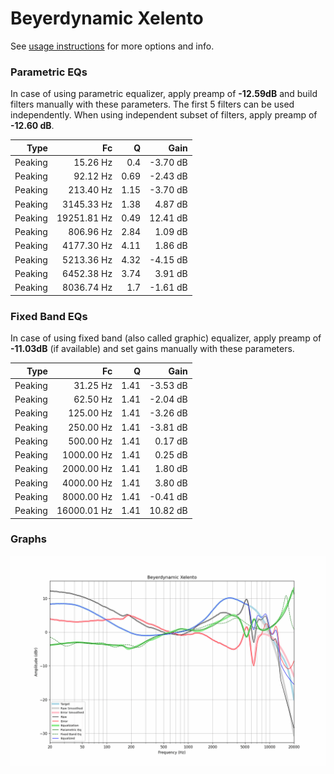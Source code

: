# Beyerdynamic Xelento
See [usage instructions](https://github.com/jaakkopasanen/AutoEq#usage) for more options and info.

### Parametric EQs
In case of using parametric equalizer, apply preamp of **-12.59dB** and build filters manually
with these parameters. The first 5 filters can be used independently.
When using independent subset of filters, apply preamp of **-12.60 dB**.

| Type    | Fc          |    Q | Gain     |
|--------:|------------:|-----:|---------:|
| Peaking | 15.26 Hz    | 0.4  | -3.70 dB |
| Peaking | 92.12 Hz    | 0.69 | -2.43 dB |
| Peaking | 213.40 Hz   | 1.15 | -3.70 dB |
| Peaking | 3145.33 Hz  | 1.38 | 4.87 dB  |
| Peaking | 19251.81 Hz | 0.49 | 12.41 dB |
| Peaking | 806.96 Hz   | 2.84 | 1.09 dB  |
| Peaking | 4177.30 Hz  | 4.11 | 1.86 dB  |
| Peaking | 5213.36 Hz  | 4.32 | -4.15 dB |
| Peaking | 6452.38 Hz  | 3.74 | 3.91 dB  |
| Peaking | 8036.74 Hz  | 1.7  | -1.61 dB |

### Fixed Band EQs
In case of using fixed band (also called graphic) equalizer, apply preamp of **-11.03dB**
(if available) and set gains manually with these parameters.

| Type    | Fc          |    Q | Gain     |
|--------:|------------:|-----:|---------:|
| Peaking | 31.25 Hz    | 1.41 | -3.53 dB |
| Peaking | 62.50 Hz    | 1.41 | -2.04 dB |
| Peaking | 125.00 Hz   | 1.41 | -3.26 dB |
| Peaking | 250.00 Hz   | 1.41 | -3.81 dB |
| Peaking | 500.00 Hz   | 1.41 | 0.17 dB  |
| Peaking | 1000.00 Hz  | 1.41 | 0.25 dB  |
| Peaking | 2000.00 Hz  | 1.41 | 1.80 dB  |
| Peaking | 4000.00 Hz  | 1.41 | 3.80 dB  |
| Peaking | 8000.00 Hz  | 1.41 | -0.41 dB |
| Peaking | 16000.01 Hz | 1.41 | 10.82 dB |

### Graphs
![](./Beyerdynamic%20Xelento.png)